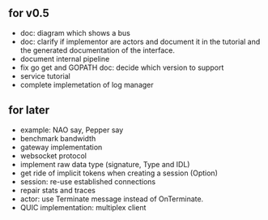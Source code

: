 for v0.5
--------

- doc: diagram which shows a bus
- doc: clarify if implementor are actors and document it in the tutorial
  and the generated documentation of the interface.
- document internal pipeline
- fix go get and GOPATH doc: decide which version to support
- service tutorial
- complete implemetation of log manager

for later
---------

- example: NAO say, Pepper say
- benchmark bandwidth
- gateway implementation
- websocket protocol
- implement raw data type (signature, Type and IDL)
- get ride of implicit tokens when creating a session (Option)
- session: re-use established connections
- repair stats and traces
- actor: use Terminate message instead of OnTerminate.
- QUIC implementation: multiplex client
